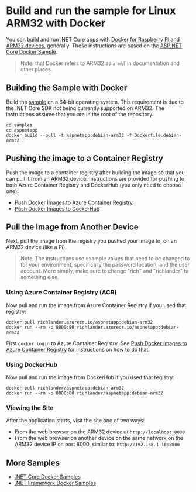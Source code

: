 # Build and run the sample for Linux ARM32 with Docker

You can build and run .NET Core apps with [Docker for Raspberry Pi and ARM32 devices](https://docs.docker.com/install/linux/docker-ce/debian), generally. These instructions are based on the [ASP.NET Core Docker Sample](README.md).

> Note: that Docker refers to ARM32 as `armhf` in documentation and other places.

## Building the Sample with Docker

Build the [sample](Dockerfile.debian-arm32) on a 64-bit operating system. This requirement is due to the .NET Core SDK not being currently supported on ARM32. The instructions assume that you are in the root of the repository.

```console
cd samples
cd aspnetapp
docker build --pull -t aspnetapp:debian-arm32 -f Dockerfile.debian-arm32 .
```

## Pushing the image to a Container Registry

Push the image to a container registry after building the image so that you can pull it from an ARM32 device. Instructions are provided for pushing to both Azure Container Registry and DockerHub (you only need to choose one):

* [Push Docker Images to Azure Container Registry](../dotnetapp/push-image-to-acr.md)
* [Push Docker Images to DockerHub](../dotnetapp/push-image-to-dockerhub.md)

## Pull the Image from Another Device

Next, pull the image from the registry you pushed your image to, on an ARM32 device (like a Pi).

> Note: The instructions use example values that need to be changed to for your environment, specifically the password location, and the user account. More simply, make sure to change "rich" and "richlander" to something else.

### Using Azure Container Registry (ACR)

Now pull and run the image from Azure Container Registry if you used that registry:

```console
docker pull richlander.azurecr.io/aspnetapp:debian-arm32
docker run --rm -p 8000:80 richlander.azurecr.io/aspnetapp:debian-arm32
```

First `docker login` to Azure Container Registry. See [Push Docker Images to Azure Container Registry](../dotnetapp/push-image-to-acr.md) for instructions on how to do that.

### Using DockerHub

Now pull and run the image from DockerHub if you used that registry:

```console
docker pull richlander/aspnetapp:debian-arm32
docker run --rm -p 8000:80 richlander/aspnetapp:debian-arm32
```

### Viewing the Site

After the application starts, visit the site one of two ways:

* From the web browser on the ARM32 device at `http://localhost:8000`
* From the web browser on another device on the same network on the ARM32 device IP on port 8000, similar to: `http://192.168.1.18:8000`

## More Samples

* [.NET Core Docker Samples](../README.md)
* [.NET Framework Docker Samples](https://github.com/microsoft/dotnet-framework-docker-samples/)
